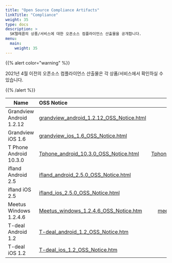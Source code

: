 ```yaml
---
title: "Open Source Compliance Artifacts"
linkTitle: "Compliance"
weight: 35
type: docs
description: >
  SK텔레콤의 상품/서비스에 대한 오픈소스 컴플라이언스 산출물을 공개합니다. 
menu:
  main:
    weight: 35
---
```


{{% alert color="warning" %}}

2021년 4월 이전의 오픈소스 컴플라이언스 산출물은 각 상품/서비스에서 확인하실 수 있습니다. 

{{% /alert %}}

| Name | OSS Notice | Source Code |
|---|:---|:---:|
| Grandview Android 1.2.12 | [grandview_android_1.2.12_OSS_Notice.html](./grandview_android_1.2.12_OSS_Notice.html)  | - |
| Grandview iOS 1.6 | [grandview_ios_1.6_OSS_Notice.html](./grandview_ios_1.6_OSS_Notice.html)  | - |
| T Phone Android 10.3.0 | [Tphone_android_10.3.0_OSS_Notice.html](./tphone_android_10.3.0/Tphone_android_10.3.0_OSS_Notice.html)  | [Tphone_android_10.3.0_sourcecode.zip](./tphone_android_10.3.0/Tphone_android_10.3.0_sourcecode.zip) |
| ifland Android 2.5 | [ifland_android_2.5.0_OSS_Notice.html](./ifland_android_2.5.0_OSS_Notice.html)  | - |
| ifland iOS 2.5 | [ifland_ios_2.5.0_OSS_Notice.html](./ifland_ios_2.5.0_OSS_Notice.html)  | - |
| Meetus Windows 1.2.4.6 | [Meetus_windows_1.2.4.6_OSS_Notice.htm](./meetus_windows_1.2.4.6/Meetus_windows_1.2.4.6_with_engine_OSS_Notice.htm)  | [meetus-libhangul-opensource.zip](./meetus_windows_1.2.4.6/meetus-libhangul-opensource.zip) |
| T-deal Android 1.2 | [T-deal_android_1.2_OSS_Notice.htm](./T-deal_android_1.2_OSS_Notice.htm)  | - |
| T-deal iOS 1.2 | [T-deal_ios_1.2_OSS_Notice.htm](./T-deal_ios_1.2_OSS_Notice.htm)  | - |